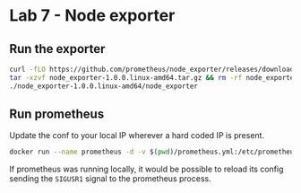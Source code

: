 # Lab 7 - Node exporter

## Run the exporter
```sh
curl -fLO https://github.com/prometheus/node_exporter/releases/download/v1.0.0/node_exporter-1.0.0.linux-amd64.tar.gz
tar -xzvf node_exporter-1.0.0.linux-amd64.tar.gz && rm -rf node_exporter-1.0.0.linux-amd64.tar.gz
./node_exporter-1.0.0.linux-amd64/node_exporter
```

## Run prometheus
Update the conf to your local IP wherever a hard coded IP is present.
``` sh
docker run --name prometheus -d -v $(pwd)/prometheus.yml:/etc/prometheus/prometheus.yml -p 127.0.0.1:9090:9090 prom/prometheus
```
If prometheus was running locally, it would be possible to reload its config sending the `SIGUSR1` signal to the prometheus process.
